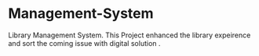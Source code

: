 # Management-System
Library Management System.
This  Project enhanced the library expeirence and sort the coming issue with digital solution .
